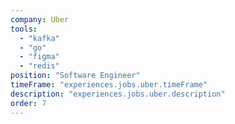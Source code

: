 ```yaml
---
company: Uber
tools:
  - "kafka"
  - "go"
  - "figma"
  - "redis"
position: "Software Engineer"
timeFrame: "experiences.jobs.uber.timeFrame"
description: "experiences.jobs.uber.description"
order: 7
---
```

